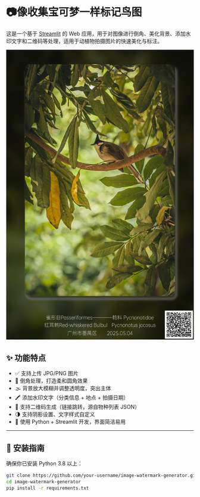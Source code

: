 # 📷像收集宝可梦一样标记鸟图

这是一个基于 [Streamlit](https://streamlit.io/) 的 Web 应用，用于对图像进行倒角、美化背景、添加水印文字和二维码等处理，适用于动植物拍摄图片的快速美化与标注。

![screenshot](screenshot.png) <!-- 可换为你自己的截图路径 -->

## ✨ 功能特点

- ✅ 支持上传 JPG/PNG 图片
- 🎨 倒角处理，打造柔和圆角效果
- 🌫 背景放大模糊并调整透明度，突出主体
- 🖍 添加水印文字（分类信息 + 地点 + 拍摄日期）
- 🧱 支持二维码生成（链接跳转，源自物种列表 JSON）
- 🌗 支持阴影设置、文字样式自定义
- 🐍 使用 Python + Streamlit 开发，界面简洁易用

---

## 🧩 安装指南

确保你已安装 Python 3.8 以上：

```bash
git clone https://github.com/your-username/image-watermark-generator.git
cd image-watermark-generator
pip install -r requirements.txt
